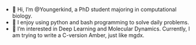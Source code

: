 - 👋 Hi, I’m @Youngerkind, a PhD student majoring in computational biology.
- 👀 I enjoy using python and bash programming to solve daily problems.
- 🌱 I’m interested in Deep Learning and Molecular Dynamics. Currently, I am trying to write a C-version Amber, just like mgdx.

<!---
Youngerkind/Youngerkind is a ✨ special ✨ repository because its `README.md` (this file) appears on your GitHub profile.
You can click the Preview link to take a look at your changes.
--->

